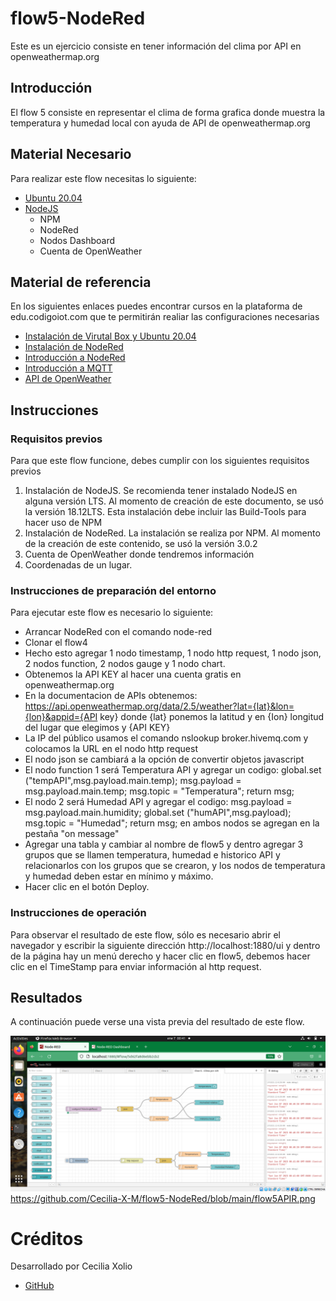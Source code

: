 # flow5-NodeRed
Este es un ejercicio consiste en tener información del clima por API  en openweathermap.org


## Introducción

El flow 5 consiste en representar el clima de forma grafica donde muestra la temperatura y humedad local con ayuda de API de openweathermap.org

## Material Necesario

Para realizar este flow necesitas lo siguiente:

- [Ubuntu 20.04](https://releases.ubuntu.com/20.04/)
- [NodeJS](https://nodejs.org/es/)
    - NPM
    - NodeRed
    - Nodos Dashboard
    - Cuenta de OpenWeather

## Material de referencia

En los siguientes enlaces puedes encontrar cursos en la plataforma de edu.codigoiot.com que te permitirán realiar las configuraciones necesarias

- [Instalación de Virutal Box y Ubuntu 20.04](https://edu.codigoiot.com/course/view.php?id=812)
- [Instalación de NodeRed](https://edu.codigoiot.com/course/view.php?id=817)
- [Introducción a NodeRed](https://edu.codigoiot.com/course/view.php?id=278)
- [Introducción a MQTT](https://edu.codigoiot.com/enrol/index.php?id=851)
- [API de OpenWeather](https://openweathermap.org/api)

## Instrucciones

### Requisitos previos

Para que este flow funcione, debes cumplir con los siguientes requisitos previos

1. Instalación de NodeJS. Se recomienda tener instalado NodeJS en alguna versión LTS. Al momento de creación de este documento, se usó la versión 18.12LTS. Esta instalación debe incluir las Build-Tools para hacer uso de NPM
2. Instalación de NodeRed. La instalación se realiza por NPM. Al momento de la creación de este contenido, se usó la versión 3.0.2
3. Cuenta de OpenWeather donde tendremos información 
4. Coordenadas de un lugar.

### Instrucciones de preparación del entorno

Para ejecutar este flow es necesario lo siguiente: 
- Arrancar NodeRed con el comando node-red
- Clonar el flow4 
- Hecho esto agregar 1 nodo timestamp, 1 nodo http request, 1 nodo json, 2 nodos function, 2 nodos gauge y 1 nodo chart.
- Obtenemos la API KEY al hacer una cuenta gratis en openweathermap.org
- En la documentacion de APIs obtenemos: https://api.openweathermap.org/data/2.5/weather?lat={lat}&lon={lon}&appid={API key} donde {lat} ponemos la latitud y en {Ion} longitud del lugar que elegimos y {API KEY} 
- La IP del público usamos el comando nslookup broker.hivemq.com y colocamos la URL en el nodo http request
- El nodo json se cambiará a la opción de convertir objetos javascript
- El nodo function 1 será Temperatura API y agregar un codigo:  global.set ("tempAPI",msg.payload.main.temp); msg.payload = msg.payload.main.temp; msg.topic = "Temperatura"; return msg;
- El nodo 2 será Humedad API y agregar el codigo: msg.payload = msg.payload.main.humidity; global.set ("humAPI",msg.payload); msg.topic = "Humedad"; return msg; en ambos nodos se agregan en la pestaña "on message"
- Agregar una tabla y cambiar al nombre de flow5 y dentro agregar 3 grupos que se llamen temperatura, humedad e historico API y relacionarlos con los grupos que se crearon, y los nodos de temperatura y humedad deben estar en mínimo y máximo. 
- Hacer clic en el botón Deploy.


### Instrucciones de operación

Para observar el resultado de este flow, sólo es necesario abrir el navegador y escribir la siguiente dirección http://localhost:1880/ui y dentro de la página hay un menú derecho y hacer clic en flow5, debemos hacer clic en el TimeStamp para enviar información al http request.

## Resultados

A continuación puede verse una vista previa del resultado de este flow.

![](https://github.com/Cecilia-X-M/flow5-NodeRed/blob/main/flow5API.png)
![]()https://github.com/Cecilia-X-M/flow5-NodeRed/blob/main/flow5APIR.png

# Créditos

Desarrollado por Cecilia Xolio

- [GitHub](https://github.com/Cecilia-X-M)
